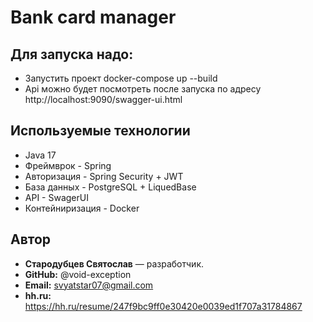 # Bank card manager

## Для запуска надо:
- Запустить проект docker-compose up --build
- Api можно будет посмотреть после запуска по адресу http://localhost:9090/swagger-ui.html

## Используемые технологии
- Java 17
- Фреймврок - Spring
- Авторизация - Spring Security + JWT
- База данных - PostgreSQL + LiquedBase
- API - SwagerUI
- Контейниризация - Docker

## Автор
- **Стародубцев Святослав** — разработчик.
- **GitHub:** @void-exception
- **Email:** svyatstar07@gmail.com
- **hh.ru:** https://hh.ru/resume/247f9bc9ff0e30420e0039ed1f707a31784867
